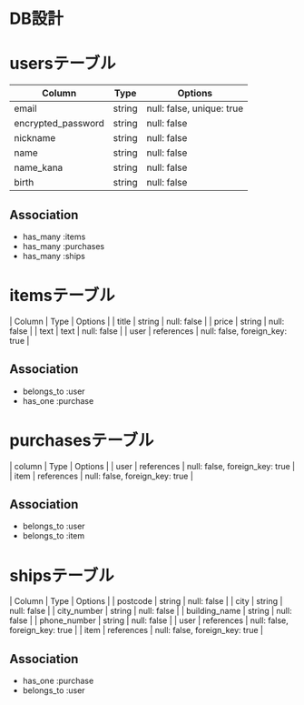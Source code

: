 # DB設計


# usersテーブル

| Column             | Type       | Options     |     
| ---------------    | ---------- | ----------- |
| email              | string     | null: false, unique: true |
| encrypted_password | string     | null: false |
| nickname           | string     | null: false |
| name               | string     | null: false |
| name_kana          | string     | null: false |
| birth              | string     | null: false |

## Association

- has_many :items
- has_many :purchases
- has_many :ships

# itemsテーブル

| Column             | Type       | Options     | 
| title              | string     | null: false |
| price              | string     | null: false |
| text               | text       | null: false |
| user               | references | null: false, foreign_key: true |

## Association

- belongs_to :user
- has_one :purchase

# purchasesテーブル

| column             | Type       | Options     | 
| user               | references | null: false, foreign_key: true |
| item               | references | null: false, foreign_key: true |

## Association

- belongs_to :user
- belongs_to :item

# shipsテーブル

| Column             | Type       | Options     | 
| postcode           | string     | null: false |
| city               | string     | null: false |
| city_number        | string     | null: false |
| building_name      | string     | null: false |
| phone_number       | string     | null: false |
| user               | references | null: false, foreign_key: true |
| item               | references | null: false, foreign_key: true |

## Association
- has_one :purchase
- belongs_to :user